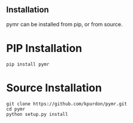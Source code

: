 Installation
----------

pymr can be installed from pip, or from source.

# PIP Installation
```
pip install pymr
```

# Source Installation
```
git clone https://github.com/kpurdon/pymr.git
cd pymr
python setup.py install
```
